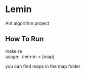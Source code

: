 # Lemin
Ant algorithm project

## How To Run
make re  
usage: ./lem-in < [map]  

you can find maps in the map folder

##
